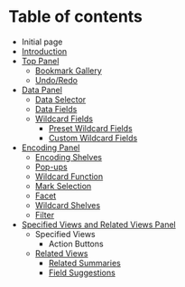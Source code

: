# Table of contents

* Initial page
* [Introduction](voyager.md)
* [Top Panel](top-panel/README.md)
  * [Bookmark Gallery](top-panel/bookmark.md)
  * [Undo/Redo](top-panel/untitled.md)
* [Data Panel](top-panel-1/README.md)
  * [Data Selector](top-panel-1/data-selector.md)
  * [Data Fields](top-panel-1/data-fields.md)
  * [Wildcard Fields](top-panel-1/wildcard-fields/README.md)
    * [Preset Wildcard Fields](top-panel-1/wildcard-fields/preset-wildcard-fields.md)
    * [Custom Wildcard Fields](top-panel-1/wildcard-fields/custom-wildcard-fields.md)
* [Encoding Panel](untitled/README.md)
  * [Encoding Shelves](untitled/encoding-shelves.md)
  * [Pop-ups](untitled/pop-ups.md)
  * [Wildcard Function](untitled/wildcard-function.md)
  * [Mark Selection](untitled/mark-selection.md)
  * [Facet](untitled/untitled-1.md)
  * [Wildcard Shelves](untitled/untitled-1-1.md)
  * [Filter](untitled/filter.md)
* [Specified Views and Related Views Panel](specified-views/README.md)
  * Specified Views
    * Action Buttons
  * [Related Views](specified-views/related-views/README.md)
    * [Related Summaries](specified-views/related-views/untitled-1.md)
    * [Field Suggestions](specified-views/related-views/field-suggestions.md)

